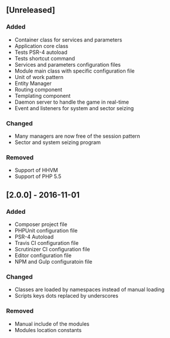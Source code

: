 ## [Unreleased]
### Added
- Container class for services and parameters
- Application core class
- Tests PSR-4 autoload
- Tests shortcut command
- Services and parameters configuration files
- Module main class with specific configuration file
- Unit of work pattern
- Entity Manager
- Routing component
- Templating component
- Daemon server to handle the game in real-time
- Event and listeners for system and sector seizing

### Changed
- Many managers are now free of the session pattern
- Sector and system seizing program

### Removed
- Support of HHVM
- Support of PHP 5.5

## [2.0.0] - 2016-11-01
### Added
* Composer project file
* PHPUnit configuration file
* PSR-4 Autoload
* Travis CI configuration file
* Scrutinizer CI configuration file
* Editor configuration file
* NPM and Gulp configuratoin file

### Changed
* Classes are loaded by namespaces instead of manual loading
* Scripts keys dots replaced by underscores

### Removed
* Manual include of the modules
* Modules location constants
